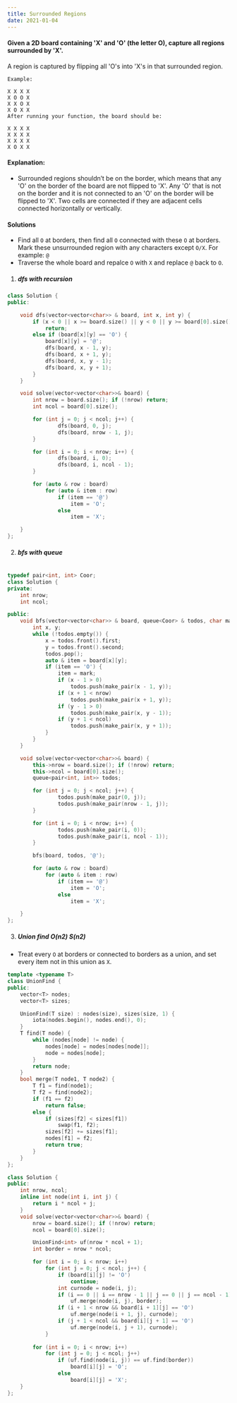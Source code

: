 ```yaml
---
title: Surrounded Regions
date: 2021-01-04
---
```

#### Given a 2D board containing 'X' and 'O' (the letter O), capture all regions surrounded by 'X'.

A region is captured by flipping all 'O's into 'X's in that surrounded region.

```
Example:

X X X X
X O O X
X X O X
X O X X
After running your function, the board should be:

X X X X
X X X X
X X X X
X O X X
```

#### Explanation:

- Surrounded regions shouldn’t be on the border, which means that any 'O' on the border of the board are not flipped to 'X'. Any 'O' that is not on the border and it is not connected to an 'O' on the border will be flipped to 'X'. Two cells are connected if they are adjacent cells connected horizontally or vertically.

#### Solutions

- Find all `O` at borders, then find all `O` connected with these `O` at borders. Mark these unsurrounded region with any characters except `O/X`. For example: `@`
- Traverse the whole board and repalce `O` with `X` and replace `@` back to `O`.

1. ##### dfs with recursion

```cpp
class Solution {
public:

    void dfs(vector<vector<char>> & board, int x, int y) {
        if (x < 0 || x >= board.size() || y < 0 || y >= board[0].size())
            return;
        else if (board[x][y] == 'O') {
            board[x][y] = '@';
            dfs(board, x - 1, y);
            dfs(board, x + 1, y);
            dfs(board, x, y - 1);
            dfs(board, x, y + 1);
        }
    }

    void solve(vector<vector<char>>& board) {
        int nrow = board.size(); if (!nrow) return;
        int ncol = board[0].size();

        for (int j = 0; j < ncol; j++) {
                dfs(board, 0, j);
                dfs(board, nrow - 1, j);
        }

        for (int i = 0; i < nrow; i++) {
                dfs(board, i, 0);
                dfs(board, i, ncol - 1);
        }

        for (auto & row : board)
            for (auto & item : row)
                if (item == '@')
                    item = 'O';
                else
                    item = 'X';

    }
};
```


2. ##### bfs with queue


```cpp

typedef pair<int, int> Coor;
class Solution {
private:
    int nrow;
    int ncol;

public:
    void bfs(vector<vector<char>> & board, queue<Coor> & todos, char mark) {
        int x, y;
        while (!todos.empty()) {
            x = todos.front().first;
            y = todos.front().second;
            todos.pop();
            auto & item = board[x][y];
            if (item == 'O') {
                item = mark;
                if (x - 1 > 0)
                    todos.push(make_pair(x - 1, y));
                if (x + 1 < nrow)
                    todos.push(make_pair(x + 1, y));
                if (y - 1 > 0)
                    todos.push(make_pair(x, y - 1));
                if (y + 1 < ncol)
                    todos.push(make_pair(x, y + 1));
            }
        }
    }

    void solve(vector<vector<char>>& board) {
        this->nrow = board.size(); if (!nrow) return;
        this->ncol = board[0].size();
        queue<pair<int, int>> todos;

        for (int j = 0; j < ncol; j++) {
                todos.push(make_pair(0, j));
                todos.push(make_pair(nrow - 1, j));
        }

        for (int i = 0; i < nrow; i++) {
                todos.push(make_pair(i, 0));
                todos.push(make_pair(i, ncol - 1));
        }

        bfs(board, todos, '@');

        for (auto & row : board)
            for (auto & item : row)
                if (item == '@')
                    item = 'O';
                else
                    item = 'X';

    }
};
```

3. ##### Union find O(n2) S(n2)


- Treat every `O` at borders or connected to borders as a union, and set every item not in this union as `X`.

```cpp
template <typename T>
class UnionFind {
public:
    vector<T> nodes;
    vector<T> sizes;

    UnionFind(T size) : nodes(size), sizes(size, 1) {
        iota(nodes.begin(), nodes.end(), 0);
    }
    T find(T node) {
        while (nodes[node] != node) {
            nodes[node] = nodes[nodes[node]];
            node = nodes[node];
        }
        return node;
    }
    bool merge(T node1, T node2) {
        T f1 = find(node1);
        T f2 = find(node2);
        if (f1 == f2)
            return false;
        else {
            if (sizes[f2] < sizes[f1])
                swap(f1, f2);
            sizes[f2] += sizes[f1];
            nodes[f1] = f2;
            return true;
        }
    }
};

class Solution {
public:
    int nrow, ncol;
    inline int node(int i, int j) {
        return i * ncol + j;
    }
    void solve(vector<vector<char>>& board) {
        nrow = board.size(); if (!nrow) return;
        ncol = board[0].size();

        UnionFind<int> uf(nrow * ncol + 1);
        int border = nrow * ncol;

        for (int i = 0; i < nrow; i++)
            for (int j = 0; j < ncol; j++) {
                if (board[i][j] != 'O')
                    continue;
                int curnode = node(i, j);
                if (i == 0 || i == nrow - 1 || j == 0 || j == ncol - 1)
                    uf.merge(node(i, j), border);
                if (i + 1 < nrow && board[i + 1][j] == 'O')
                    uf.merge(node(i + 1, j), curnode);
                if (j + 1 < ncol && board[i][j + 1] == 'O')
                    uf.merge(node(i, j + 1), curnode);
            }
        
        for (int i = 0; i < nrow; i++)
            for (int j = 0; j < ncol; j++)
                if (uf.find(node(i, j)) == uf.find(border))
                    board[i][j] = 'O';
                else
                    board[i][j] = 'X';
    }
};
```